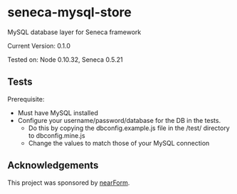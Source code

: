 seneca-mysql-store
==================

MySQL database layer for Seneca framework

Current Version: 0.1.0

Tested on: Node 0.10.32, Seneca 0.5.21

Tests
-----
Prerequisite:
* Must have MySQL installed
* Configure your username/password/database for the DB in the tests.
  * Do this by copying the dbconfig.example.js file in the /test/ directory to dbconfig.mine.js
  * Change the values to match those of your MySQL connection

Acknowledgements
----------------

This project was sponsored by [nearForm](http://nearform.com).

